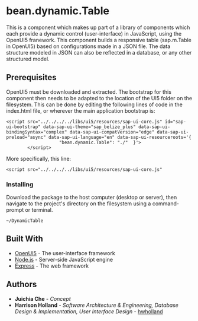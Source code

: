 # bean.dynamic.Table

This is a component which makes up part of a library of components which each provide a dynamic control (user-interface) in JavaScript, using the OpenUI5 franework.  This component builds a responsive table (sap.m.Table in OpenUI5) based on configurations made in a JSON file.  The data structure modeled in JSON can also be reflected in a database, or any other structured model. 

## Prerequisites

OpenUI5 must be downloaded and extracted.  The bootstrap for this component then needs to be adapted to the location of the UI5 folder on the filesystem.  This can be done by editing the following lines of code in the index.html file, or wherever the main application bootstrap is:

```
<script src="../../../../libs/ui5/resources/sap-ui-core.js" id="sap-ui-bootstrap" data-sap-ui-theme="sap_belize_plus" data-sap-ui-bindingSyntax="complex" data-sap-ui-compatVersion="edge" data-sap-ui-preload="async" data-sap-ui-language="en" data-sap-ui-resourceroots='{
                    "bean.dynamic.Table": "./"  }'>
        </script>

```

More specifically, this line:

```
<script src="../../../../libs/ui5/resources/sap-ui-core.js" 

```

### Installing

Download the package to the host computer (desktop or server), then navigate
to the project's directory on the filesystem using a command-prompt or terminal.

```
~/DynamicTable
```

## Built With

* [OpenUI5](https://github.com/openui5) - The user-interface framework
* [Node.js](https://nodejs.org) - Server-side JavaScript engine
* [Express](https://github.com/expressjs/express) - The web framework


## Authors

* **Juichia Che** - *Concept*
* **Harrison Holland** - *Software Architecture & Engineering, Database Design & Implementation, User Interface Design* - [hwholland](https://github.com/hwholland)
